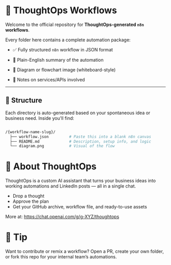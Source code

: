 # 🧠 ThoughtOps Workflows

Welcome to the official repository for **ThoughtOps-generated `n8n` workflows**.

Every folder here contains a complete automation package:

-   ✅ Fully structured `n8n` workflow in JSON format
    
-   🧾 Plain-English summary of the automation
    
-   🧠 Diagram or flowchart image (whiteboard-style)
    
-   📎 Notes on services/APIs involved
    

---

## 📁 Structure

Each directory is auto-generated based on your spontaneous idea or business need. Inside you'll find:

```bash

/{workflow-name-slug}/
  ├── workflow.json         # Paste this into a blank n8n canvas
  ├── README.md             # Description, setup info, and logic
  └── diagram.png           # Visual of the flow
```


# 🚀 About ThoughtOps

ThoughtOps is a custom AI assistant that turns your business ideas into working automations and LinkedIn posts — all in a single chat.

- Drop a thought
- Approve the plan
- Get your GitHub archive, workflow file, and ready-to-use assets

More at:
https://chat.openai.com/g/g-XYZ/thoughtops

# 🧠 Tip

Want to contribute or remix a workflow?
Open a PR, create your own folder, or fork this repo for your internal team’s automations.

